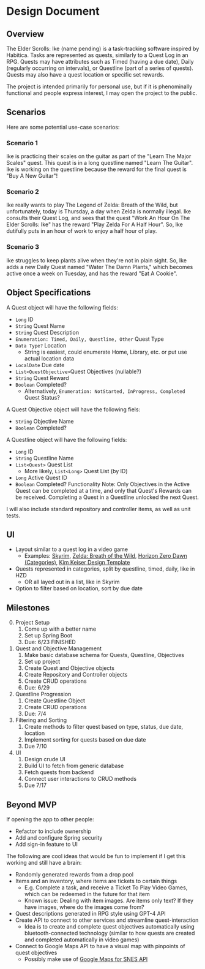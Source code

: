 # Design Document

## Overview
The Elder Scrolls: Ike (name pending) is a task-tracking software inspired by Habitica. Tasks are represented as quests, similarly to a Quest Log in an RPG. Quests may have attributes such as Timed (having a due date), Daily (regularly occurring on intervals), or Questline (part of a series of quests). Quests may also have a quest location or specific set rewards. 

The project is intended primarily for personal use, but if it is phenominally functional and people express interest, I may open the project to the public.

## Scenarios
Here are some potential use-case scenarios:

### Scenario 1
Ike is practicing their scales on the guitar as part of the "Learn The Major Scales" quest. This quest is in a long questline named "Learn The Guitar". Ike is working on the questline because the reward for the final quest is "Buy A New Guitar"!

### Scenario 2
Ike really wants to play The Legend of Zelda: Breath of the Wild, but unfortunately, today is Thursday, a day when Zelda is normally illegal. Ike consults their Quest Log, and sees that the quest "Work An Hour On The Elder Scrolls: Ike" has the reward "Play Zelda For A Half Hour". So, Ike dutifully puts in an hour of work to enjoy a half hour of play.

### Scenario 3
Ike struggles to keep plants alive when they're not in plain sight. So, Ike adds a new Daily Quest named "Water The Damn Plants," which becomes active once a week on Tuesday, and has the reward "Eat A Cookie".

## Object Specifications

A Quest object will have the following fields:
 - ``Long`` ID
 - ``String`` Quest Name
 - ``String`` Quest Description
 - ``Enumeration: Timed, Daily, Questline, Other`` Quest Type
 - ``Data Type?`` Location
    - String is easiest, could enumerate Home, Library, etc. or put use actual location data
 - ``LocalDate`` Due date
 - ``List<QuestObjective>``Quest Objectives (nullable?)
 - ``String`` Quest Reward
 - ``Boolean`` Completed?
    - Alternatively, ``Enumeration: NotStarted, InProgress, Completed`` Quest Status?

 A Quest Objective object will have the following fiels:
 - ``String`` Objective Name
 - ``Boolean`` Completed?

A Questline object will have the following fields:
- ``Long`` ID
- ``String`` Questline Name
- ``List<Quest>`` Quest List
    - More likely, ``List<Long>`` Quest List (by ID)
- ``Long`` Active Quest ID
- ``Boolean`` Completed?
Functionality Note: Only Objectives in the Active Quest can be completed at a time, and only that Quest's Rewards can be received. Completing a Quest in a Questline unlocked the next Quest.

 I will also include standard repository and controller items, as well as unit tests.

## UI
- Layout similar to a quest log in a video game
    - Examples: [Skyrim](https://external-content.duckduckgo.com/iu/?u=http%3A%2F%2Fwww.megabearsfan.net%2Fimage.axd%2F2015%2F11%2FSkyrim-quest_log_filler_2.jpg&f=1&nofb=1&ipt=a935a9a28a0806c4ff3305dd12a8dcbc7f2f9a66a907dd70a5e85f4729acd3f3&ipo=images), [Zelda: Breath of the Wild](https://external-content.duckduckgo.com/iu/?u=http%3A%2F%2Foyster.ignimgs.com%2Fmediawiki%2Fapis.ign.com%2Fthe-legend-of-zelda-hd%2Fthumb%2F1%2F18%2FAdventure_Log_Screen.jpg%2F468px-Adventure_Log_Screen.jpg&f=1&nofb=1&ipt=4a082bbb04a70add3f7315e512c4e59c82a47216aad2ab7f83ded8ed4b78312a&ipo=images), [Horizon Zero Dawn](https://external-content.duckduckgo.com/iu/?u=https%3A%2F%2Fcdn.vox-cdn.com%2Fthumbor%2F4IwQX1wbQ_msEqyjQsJFjQaYZL0%3D%2F0x0%3A3840x2160%2F1200x0%2Ffilters%3Afocal(0x0%3A3840x2160)%3Ano_upscale()%2Fcdn.vox-cdn.com%2Fuploads%2Fchorus_asset%2Ffile%2F8149467%2FHorizon_Zero_Dawn__20170309234355.jpg&f=1&nofb=1&ipt=145998de67904b155b035f72ca07d2a97f09ffad8ee241da54a83f2e3fd7ed09&ipo=images) [(Categories)](https://external-content.duckduckgo.com/iu/?u=https%3A%2F%2Fcdn.vox-cdn.com%2Fuploads%2Fchorus_asset%2Ffile%2F8034933%2F0036_HZD.jpg&f=1&nofb=1&ipt=d6e18edd7ac17330324f679cefed3c6ff448b92e1f9dc52de39b70635486cc98&ipo=images), [Kim Keiser Design Template](https://external-content.duckduckgo.com/iu/?u=http%3A%2F%2Fwww.kimkiserdesign.com%2Fwp-content%2Fuploads%2F2014%2F07%2Fquestlog.jpg&f=1&nofb=1&ipt=de5947e2ee29400e6c72f3feb1f459e2ca3d205856b8cee632008a5d6ac0e44d&ipo=images)
- Quests represented in categories, split by questline, timed, daily, like in HZD
    - OR all layed out in a list, like in Skyrim
- Option to filter based on location, sort by due date

## Milestones
0. Project Setup
    1. Come up with a better name
    2. Set up Spring Boot
    3. Due: 6/23 FINISHED
1. Quest and Objective Management 
    1. Make basic database schema for Quests, Questline, Objectives
    2. Set up project
    3. Create Quest and Objective objects
    4. Create Repository and Controller objects
    5. Create CRUD operations
    6. Due: 6/29
2. Questline Progression
    1. Create Questline Object
    2. Create CRUD operations
    3. Due: 7/4
3. Filtering and Sorting
    1. Create methods to filter quest based on type, status, due date, location
    2. Implement sorting for quests based on due date
    3. Due 7/10
4. UI
    1. Design crude UI
    2. Build UI to fetch from generic database
    3. Fetch quests from backend
    4. Connect user interactions to CRUD methods
    5. Due 7/17

## Beyond MVP
If opening the app to other people:
- Refactor to include ownership
- Add and configure Spring security
- Add sign-in feature to UI

The following are cool ideas that would be fun to implement if I get this working and still have a brain:
- Randomly generated rewards from a drop pool
- Items and an inventory, where items are tickets to certain things
    - E.g. Complete a task, and receive a Ticket To Play Video Games, which can be redeemed in the future for that item
    - Known issue: Dealing with item images. Are items only text? If they have images, where do the images come from?
- Quest descriptions generated in RPG style using GPT-4 API
- Create API to connect to other services and streamline quest-interaction
    - Idea is to create and complete quest objectives automatically using bluetooth-connected technology (similar to how quests are created and completed automatically in video games)
- Connect to Google Maps API to have a visual map with pinpoints of quest objectives
    - Possibly make use of [Google Maps for SNES API](https://github.com/ciciplusplus/mapnes)